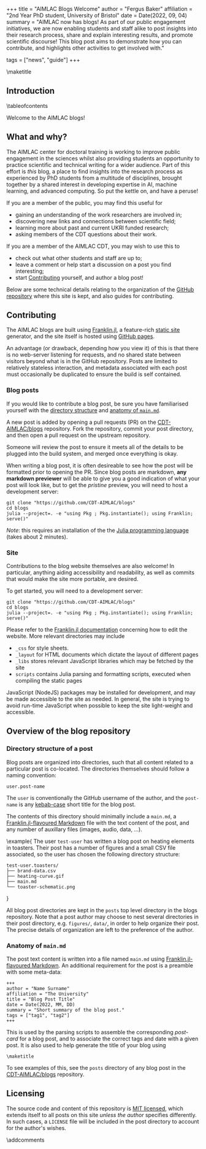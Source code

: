 +++
title = "AIMLAC Blogs Welcome"
author = "Fergus Baker"
affiliation = "2nd Year PhD student, University of Bristol"
date = Date(2022, 09, 04)
summary = "AIMLAC now has blogs! As part of our public engagement initiatives, we are now enabling students and staff alike to post insights into their research process, share and explain interesting results, and promote scientific discourse! This blog post aims to demonstrate how you can contribute, and highlights other activities to get involved with."

tags = ["news", "guide"]
+++

\maketitle

## Introduction

\tableofcontents


Welcome to the AIMLAC blogs!

## What and why?

The AIMLAC center for doctoral training is working to improve public engagement in the sciences whilst also providing students an opportunity to practice scientific and technical writing for a wider audience. Part of this effort is _this_ blog, a place to find insights into the research process as experienced by PhD students from a multitude of disciplines, brought together by a shared interest in developing expertise in AI, machine learning, and advanced computing. So put the kettle on, and have a peruse!

If you are a member of the public, you may find this useful for
- gaining an understanding of the work researchers are involved in;
- discovering new links and connections between scientific field;
- learning more about past and current UKRI funded research;
- asking members of the CDT questions about their work.

If you are a member of the AIMLAC CDT, you may wish to use this to
- check out what other students and staff are up to;
- leave a comment or help start a discussion on a post you find interesting;
- start [Contributing](#contributing) yourself, and author a blog post!


Below are some technical details relating to the organization of the [GitHub repository](https://github.com/CDT-AIMLAC/blogs) where this site is kept, and also guides for contributing.

## Contributing

The AIMLAC blogs are built using [Franklin.jl](https://franklinjl.org/), a feature-rich [static site](https://en.wikipedia.org/wiki/Static_web_page) generator, and the site itself is hosted using [GitHub pages](https://pages.github.com/). 

An advantage (or drawback, depending how you view it) of this is that there is no web-server listening for requests, and no shared state between visitors beyond what is in the GitHub repository. Posts are limited to relatively stateless interaction, and metadata associated with each post must occasionally be duplicated to ensure the build is self contained.

### Blog posts

If you would like to contribute a blog post, be sure you have familiarised yourself with the [directory structure](#directory_structure_of_a_post) and [anatomy of `main.md`](#anatomy_of_mainmd).

A new post is added by opening a pull requests (PR) on the [CDT-AIMLAC/blogs](https://github.com/CDT-AIMLAC/blogs) repository. Fork the repository, commit your post directory, and then open a pull request on the upstream repository.

Someone will review the post to ensure it meets all of the details to be plugged into the build system, and merged once everything is okay.

When writing a blog post, it is often desireable to see how the post will be formatted prior to opening the PR. Since blog posts are markdown, **any markdown previewer** will be able to give you a good indication of what your post will look like, but to get the _pristine_ preview, you will need to host a development server:

```
git clone "https://github.com/CDT-AIMLAC/blogs"
cd blogs
julia --project=. -e "using Pkg ; Pkg.instantiate(); using Franklin; serve()"
```

_Note_: this requires an installation of the the [Julia programming language](https://julialang.org/) (takes about 2 minutes).

### Site

Contributions to the blog website themselves are also welcome! In particular, anything aiding accessibility and readability, as well as commits that would make the site more portable, are desired.

To get started, you will need to a development server:

```
git clone "https://github.com/CDT-AIMLAC/blogs"
cd blogs
julia --project=. -e "using Pkg ; Pkg.instantiate(); using Franklin; serve()"
```

Please refer to the [Franklin.jl documentation](https://franklinjl.org/) concerning how to edit the website. More relevant directories may include

- `_css` for style sheets.
- `_layout` for HTML documents which dictate the layout of different pages
- `_libs` stores relevant JavaScript libraries which may be fetched by the site
- `scripts` contains Julia parsing and formatting scripts, executed when compiling the static pages

JavaScript (NodeJS) packages may be installed for development, and may be made accessible to the site as needed. In general, the site is trying to avoid run-time JavaScript when possible to keep the site light-weight and accessible.


## Overview of the blog repository

### Directory structure of a post

Blog posts are organized into directories, such that all content related to a particular post is co-located. The directories themselves should follow a naming convention:

```
user.post-name
```

The `user` is conventionally the GitHub username of the author, and the `post-name` is any [kebab-case](https://en.wikipedia.org/wiki/Letter_case#Kebab_case) short title for the blog post.

The contents of this directory should minimally include a `main.md`, a [Franklin.jl-flavoured Markdown](https://franklinjl.org/syntax/markdown/#markdown_syntax) file with the text content of the post, and any number of auxillary files (images, audio, data, ...).

\example{
The user `test-user` has written a blog post on heating elements in toasters. Their post has a number of figures and a small CSV file associated, so the user has chosen the following directory structure:

```
test-user.toasters/
├── brand-data.csv
├── heating-curve.gif
├── main.md
└── toaster-schematic.png
```
}

All blog post directories are kept in the `posts` top level directory in the blogs repository. Note that a post author may choose to nest several directories in their post directory, e.g. `figures/`, `data/`, in order to help organize their post. The precise details of organization are left to the preference of the author.

### Anatomy of `main.md`

The post text content is written into a file named `main.md` using [Franklin.jl-flavoured Markdown](https://franklinjl.org/syntax/markdown/#markdown_syntax). An additional requirement for the post is a preamble with some meta-data:

```
+++
author = "Name Surname"
affiliation = "The University"
title = "Blog Post Title"
date = Date(2022, MM, DD)
summary = "Short summary of the blog post."
tags = ["tag1", "tag2"]
+++
```

This is used by the parsing scripts to assemble the corresponding _post-card_ for a blog post, and to associate the correct tags and date with a given post. It is also used to help generate the title of your blog using

```
\maketitle
```

To see examples of this, see the `posts` directory of any blog post in the [CDT-AIMLAC/blogs](https://github.com/CDT-AIMLAC/blogs/tree/main/posts) repository.

## Licensing

The source code and content of this repository is [MIT licensed](https://github.com/CDT-AIMLAC/blogs/blob/main/LICENSE), which extends itself to all posts on this site _unless the author_ specifies differently. In such cases, a `LICENSE` file will be included in the post directory to account for the author's wishes.

\addcomments